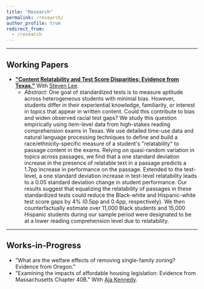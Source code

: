 ```yaml
---
title: "Research"
permalink: /research/
author_profile: true
redirect_from:
  - /research
---
```


<hr>

## Working Papers
* [**"Content Relatability and Test Score Disparities: Evidence from Texas."**](https://mattschaelling.github.io/files/lee_schaelling_draft_latest.pdf) With [Steven Lee](https://sites.google.com/view/stevenslee/home).
  * *Abstract:* One goal of standardized tests is to measure aptitude across heterogeneous students with minimal bias. However, students differ in their experiential knowledge, familiarity, or interest in topics that appear in written content. Could this contribute to bias and widen observed racial test gaps? We study this question empirically using item-level data from high-stakes reading comprehension exams in Texas. We use detailed time-use data and natural language processing techniques to define and build a race/ethnicity-specific measure of a student's "relatability" to passage content in the exams. Relying on quasi-random variation in topics across passages, we find that a one standard deviation increase in the presence of relatable text in a passage predicts a 1.7pp increase in performance on the passage. Extended to the test-level, a one standard deviation increase in test-level relatability leads to a 0.05 standard deviation change in student performance. Our results suggest that equalizing the relatability of passages in these standardized tests could reduce the Black-white and Hispanic-white test score gaps by 4\% (0.5pp and 0.4pp, respectively). We then counterfactually estimate over 11,000 Black students and 15,000 Hispanic students during our sample period were designated to be at a lower reading comprehension level due to relatability.

<hr>

## Works-in-Progress
* "What are the welfare effects of removing single-family zoning? Evidence from Oregon."
* "Examining the impacts of affordable housing legislation: Evidence from Massachusetts Chapter 40B." With [Aja
Kennedy](https://ajakennedy.com/).
